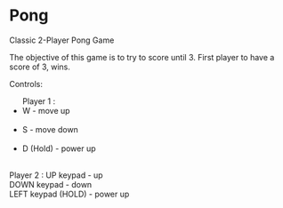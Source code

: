 # Pong

Classic 2-Player Pong Game

The objective of this game is to try to score until 3. First player to have a score of 3, wins. <br />

Controls: <br />
<ul> Player 1 : <br />
  <li>W - move up </li> <br />
  <li>S - move down</li> <br />
  <li>D (Hold) - power up</li> <br />
</ul>
Player 2 : 
UP keypad - up <br />
DOWN keypad - down <br />
LEFT keypad (HOLD) - power up
